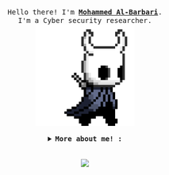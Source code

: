 
<p align="center">
  <br>
  <samp>
    Hello there! I'm <b><a rel="nofollow noopener noreferrer" target="_blank" href="http://blog.grodriket.com/">Mohammed Al-Barbari</a></b>.
    <br>I'm a Cyber security researcher.<br>

</samp>

  <img src="./assets/pArt.gif" width="200"/>
</p>


<details align="center">

<summary> <b> <samp> More about me! : </samp></b></summary>
<samp>

My name is Mohammed Fadhl Al-Barbari 18 y/o cyber security researcher , Web developer, Mobile applications developer, tools builder and Bugs hunter from Yemen 🇾🇪

  
## Languages

![C++](https://img.shields.io/badge/-C++-000000?style=flat&logo=c%2B%2B)
![Java](https://img.shields.io/badge/-Java-000000?style=flat&logo=java)
![Python](https://img.shields.io/badge/-Python-000000?style=flat&logo=python)
![PHP](https://img.shields.io/badge/-PHP-000000?style=flat&logo=php)
![GoLang](https://img.shields.io/badge/-GoLang-000000?style=flat&logo=Go)
![SQL](https://img.shields.io/badge/-SQL-000000?style=flat&logo=mysql)

<br />
<br />

  
### You can find me on! 
<br />

[![Twitter Badge](https://img.shields.io/badge/-@m4dm0e-00acee?style=for-the-badge&logo=Twitter&logoColor=white)](https://twitter.com/m4dm0e)
[![LinkedIn Badge](https://img.shields.io/badge/-Mohammed%20AlBarbari-0072b1?style=for-the-badge&logo=Linkedin&logoColor=white)](https://www.linkedin.com/in/albarbari)
[![YouTube Badge](https://img.shields.io/badge/-YouTube-FF0000?style=for-the-badge&logo=YouTube&logoColor=white)](https://www.youtube.com/c/ITGeeks)
[![HackerOne Badge](https://img.shields.io/badge/-HackerOne-2E2E2E?style=for-the-badge&logo=HackerOne&logoColor=white)](https://hackerone.com/m4dm0e)
[![BugCrowd Badge](https://img.shields.io/badge/-BugCrowd-FF9906?style=for-the-badge&logo=bugcrowd&logoColor=white)](https://bugcrowd.com/m4dm0e)
[![Telegram Badge](https://img.shields.io/badge/-Telegram-005B9B?style=for-the-badge&logo=Telegram&logoColor=white)](https://t.me/m4dm0e)
[![Instagram Badge](https://img.shields.io/badge/-Instagram-C13584?style=for-the-badge&logo=Instagram&logoColor=white)](https://www.instagram.com/9c9w/)


<br />
</samp>
</details>

<p align="center"> 
  <br>
<img align="center" src="https://github-readme-stats.vercel.app/api?username=M4DM0E&hide_title=true&show_icons=true&theme=vue-dark" />
</p>

